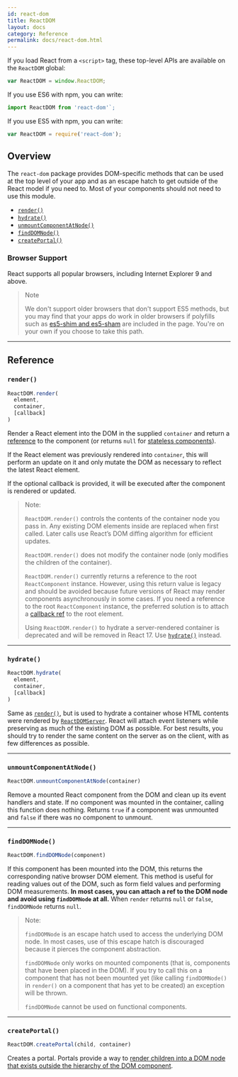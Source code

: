 ```yaml
---
id: react-dom
title: ReactDOM
layout: docs
category: Reference
permalink: docs/react-dom.html
---
```


If you load React from a `<script>` tag, these top-level APIs are available on the `ReactDOM` global:

```js
var ReactDOM = window.ReactDOM;
```

If you use ES6 with npm, you can write:

```js
import ReactDOM from 'react-dom'`;
```

If you use ES5 with npm, you can write:

```js
var ReactDOM = require('react-dom');
```

## Overview

The `react-dom` package provides DOM-specific methods that can be used at the top level of your app and as an escape hatch to get outside of the React model if you need to. Most of your components should not need to use this module.

- [`render()`](#render)
- [`hydrate()`](#hydrate)
- [`unmountComponentAtNode()`](#unmountcomponentatnode)
- [`findDOMNode()`](#finddomnode)
- [`createPortal()`](#createportal)

### Browser Support

React supports all popular browsers, including Internet Explorer 9 and above.

> Note
>
> We don't support older browsers that don't support ES5 methods, but you may find that your apps do work in older browsers if polyfills such as [es5-shim and es5-sham](https://github.com/es-shims/es5-shim) are included in the page. You're on your own if you choose to take this path.

* * *

## Reference

### `render()`

```javascript
ReactDOM.render(
  element,
  container,
  [callback]
)
```

Render a React element into the DOM in the supplied `container` and return a [reference](/docs/more-about-refs.html) to the component (or returns `null` for [stateless components](/docs/components-and-props.html#functional-and-class-components)).

If the React element was previously rendered into `container`, this will perform an update on it and only mutate the DOM as necessary to reflect the latest React element.

If the optional callback is provided, it will be executed after the component is rendered or updated.

> Note:
>
> `ReactDOM.render()` controls the contents of the container node you pass in. Any existing DOM elements inside are replaced when first called. Later calls use React’s DOM diffing algorithm for efficient updates.
>
> `ReactDOM.render()` does not modify the container node (only modifies the children of the container).
>
> `ReactDOM.render()` currently returns a reference to the root `ReactComponent` instance. However, using this return value is legacy
> and should be avoided because future versions of React may render components asynchronously in some cases. If you need a reference to the root `ReactComponent` instance, the preferred solution is to attach a
> [callback ref](/docs/more-about-refs.html#the-ref-callback-attribute) to the root element.
>
> Using `ReactDOM.render()` to hydrate a server-rendered container is deprecated and will be removed in React 17. Use [`hydrate()`](#hydrate) instead.

* * *

### `hydrate()`

```javascript
ReactDOM.hydrate(
  element,
  container,
  [callback]
)
```

Same as [`render()`](#render), but is used to hydrate a container whose HTML contents were rendered by [`ReactDOMServer`](/docs/react-dom-server.html). React will attach event listeners while preserving as much of the existing DOM as possible. For best results, you should try to render the same content on the server as on the client, with as few differences as possible.

* * *

### `unmountComponentAtNode()`

```javascript
ReactDOM.unmountComponentAtNode(container)
```

Remove a mounted React component from the DOM and clean up its event handlers and state. If no component was mounted in the container, calling this function does nothing. Returns `true` if a component was unmounted and `false` if there was no component to unmount.

* * *

### `findDOMNode()`

```javascript
ReactDOM.findDOMNode(component)
```
If this component has been mounted into the DOM, this returns the corresponding native browser DOM element. This method is useful for reading values out of the DOM, such as form field values and performing DOM measurements. **In most cases, you can attach a ref to the DOM node and avoid using `findDOMNode` at all.** When `render` returns `null` or `false`, `findDOMNode` returns `null`.

> Note:
>
> `findDOMNode` is an escape hatch used to access the underlying DOM node. In most cases, use of this escape hatch is discouraged because it pierces the component abstraction.
>
> `findDOMNode` only works on mounted components (that is, components that have been placed in the DOM). If you try to call this on a component that has not been mounted yet (like calling `findDOMNode()` in `render()` on a component that has yet to be created) an exception will be thrown.
>
> `findDOMNode` cannot be used on functional components.

* * *

### `createPortal()`

```javascript
ReactDOM.createPortal(child, container)
```

Creates a portal. Portals provide a way to [render children into a DOM node that exists outside the hierarchy of the DOM component](/docs/portals.html).
